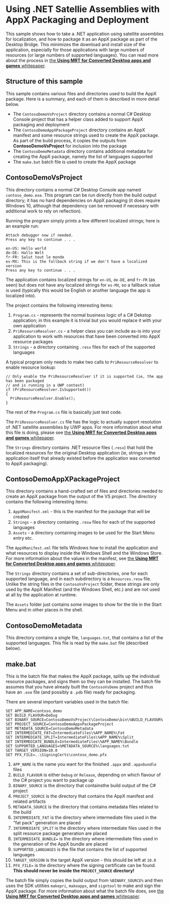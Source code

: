 # Using .NET Satellie Assemblies with AppX Packaging and Deployment

This sample shows how to take a .NET application using satellite assemblies for localization, and how
to package it as an AppX package as part of the Desktop Bridge. This minimizes the download and install
size of the application, especially for those applications with large numbers of resources (or large
numbers of supported languages). You can read more about the process in [the **Using MRT for Converted 
Desktop apps and games** whitepaper](http://aka.ms/MrtForCentennial).

## Structure of this sample

This sample contains various files and directories used to build the AppX package. Here is a summary, and
each of them is described in more detail below.

* The `ContosoDemoVsProject` directory contains a normal C# Desktop Console project that has a helper
class added to support AppX packaging and deployment
* The `ContosoDemoAppXPackageProject` directory contains an AppX manifest and some resource strings
used to create the AppX package. As part of the build process, it copies the outputs from
**ContosoDemoVsProject** for inclusion into the package
* The `ContosoDemoMetadata` directory contains additional metadata for creating the AppX package,
namely the list of languages supported
* The `make.bat` batch file is used to create the AppX package

## ContosoDemoVsProject

This directory contains a normal C# Desktop Console app named `contoso_demo.exe`. This program can be
run directly from the build output directory; it has no hard dependencies on AppX packaging (it does 
require Windows 10, although that dependency can be removed if necessary with additional work to rely 
on reflection). 

Running the program simply prints a few different localized strings; here is an example run:

    Attach debugger now if needed.
    Press any key to continue . . .

    en-US: Hello world
    de-DE: Hallo Welt
    fr-FR: Salut tout le monde
    es-MX: This is the fallback string if we don't have a localized version
    Press any key to continue . . .
 
The application contains localized strings for `en-US`, `de-DE`, and `fr-FR` (as seen) but does not
have any localized strings for `es-MX`, so a fallback value is used (typically this would be English
or another language the app is localized into).
 
The project contains the following interesting items:
 
1. `Program.cs` - represents the normal business logic of a C# Dekstop application; in this 
example it is trivial but you would replace it with your own application
1. `PriResourceResolver.cs` - a helper class you can include as-is into your application to work
with resources that have been converted into AppX resource packages
1. `Strings` - a directory containing `.resx` files for each of the supported languages
 
A typical program only needs to make two calls to `PriResourceResolver` to enable resource lookup:
 
    // Only enable the PriResourceResolver if it is supported (ie, the app has been packaged
    // and is running in a UWP context)
    if (PriResourceResolver.IsSupported())
    {
      PriResourceResolver.Enable();
    }
    
The rest of the `Program.cs` file is basically just test code.

The `PriResourceResolver.cs` file has the logic to actually support resolution of .NET satellite
assemblies by UWP apps. For more information about what this file is doing, please see [the **Using 
MRT for Converted Desktop apps and games** whitepaper](http://aka.ms/MrtForCentennial).

The `Strings` directory contains .NET resource files (`.resx`) that hold the localized resources for 
the original Desktop application (ie, strings in the application itself that already existed before
the application was converted to AppX packaging).

## ContosoDemoAppXPackageProject

This directory contains a hand-crafted set of files and directories needed to create an AppX package
from the output of the VS project. The directory contains the following interesting items:

1. `AppXManifest.xml` - this is the manifest for the package that will be created
1. `Strings` - a directory containing `.resw` files for each of the supported languages
1. `Assets` - a directory containing images to be used for the Start Menu entry etc.

The `AppXManifest.xml` file tells Windows how to install the application and what resources to
display inside the Windows Shell and the Windows Store. For more information about the values
in the manifest, see [the **Using MRT for Converted Desktop apps and games** 
whitepaper](http://aka.ms/MrtForCentennial).

The `Strings` directory contains a set of sub-directories, one for each supported language, and in
each subdirectory is a `Resources.resw` file. Unlike the string files in the `ContosoVsProject` 
folder, these strings are only used by the AppX Manifest (and the Windows Shell, etc.) and are
not used at all by the application at runtime.

The `Assets` folder just contains some images to show for the tile in the Start Menu and in other
places in the shell.

## ContosoDemoMetadata

This directory contains a single file, `languages.txt`, that contains a list of the supported
languages. This file is read by the `make.bat` file (described below).

## make.bat

This is the batch file that makes the AppX package, splits up the individual resource
packages, and signs them so they can be installed. The batch file assumes that you have
already built the `ContosoVsDemo` project and thus have an `.exe` file (and possibly a
`.pdb` file) ready for packaging.

There are several important variables used in the batch file:

    SET APP_NAME=contoso_demo
    SET BUILD_FLAVOUR=Debug
    SET BINARY_SOURCE=ContosoDemoVsProject\ContosoDemo\bin\%BUILD_FLAVOUR%
    SET PROJECT_SOURCE=ContosoDemoAppxPackageProject
    SET METADATA_SOURCE=ContosoDemoMetadata
    SET INTERMEDIATE_FAT=IntermediateFiles\%APP_NAME%\Fat
    SET INTERMEDIATE_SPLIT=IntermediateFiles\%APP_NAME%\Split
    SET INTERMEDIATE_BUNDLE=IntermediateFiles\%APP_NAME%\Bundle
    SET SUPPORTED_LANGUAGES=%METADATA_SOURCE%\languages.txt
    SET TARGET_VERSION=10.0
    SET PFX_FILE=..\SigningCerts\contoso_demo.pfx

1. `APP_NAME` is the name you want for the finished `.appx` and `.appxbundle` files
1. `BUILD_FLAVOUR` is either `Debug` or `Release`, depending on which flavour of the
C# project you want to package up
1. `BINARY_SOURCE` is the directory that containsthe build output of the C# project
1. `PROJECT_SOURCE` is the directory that contains the AppX manifest and related artifacts
1. `METADATA_SOURCE` is the directory that contains metadata files related to the build
1. `INTERMEDIATE_FAT` is the directory where intermediate files used in the "fat pack" 
generation are placed
1. `INTERMEDIATE_SPLIT` is the directory where intermediate files used in the split resource
package generation are placed
1. `INTERMEDIATE_BUNDLE=` is the directory where intermediate files used in the 
generation of the AppX bundle are placed
1. `SUPPORTED_LANGUAGES` is the file that contains the list of supported languages
1. `TARGET_VERSION` is the target AppX version - this should be left at `10.0`
1. `PFX_FILE=` is the directory where the signing certificate can be found. **This
should never be inside the `PROJECT_SOURCE` directory!**

The batch file simply copies the build output from `%BINARY_SOURCE%` and then uses the
SDK utilities `makepri`, `makeappx`, and `signtool` to make and sign the AppX package.
For more information about what the batch file does, see [the **Using MRT for Converted 
Desktop apps and games** whitepaper](http://aka.ms/MrtForCentennial).